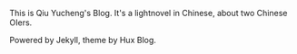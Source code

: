 This is Qiu Yucheng's Blog. It's a lightnovel in Chinese, about two Chinese OIers.

Powered by Jekyll, theme by Hux Blog.